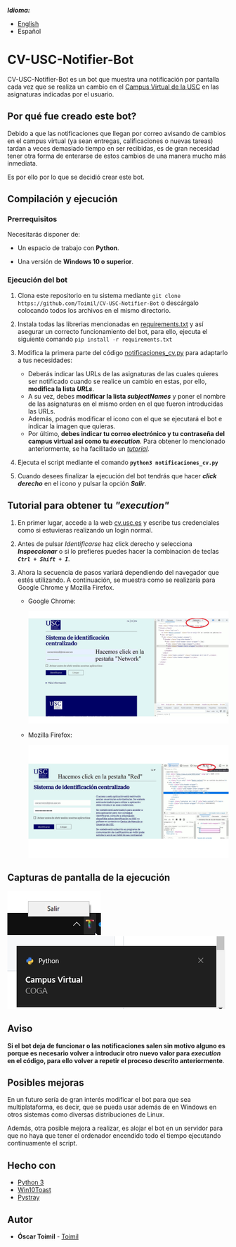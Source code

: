 ***Idioma:***
- [English](./README_en.md)
- Español


# CV-USC-Notifier-Bot

CV-USC-Notifier-Bot es un bot que muestra una notificación por pantalla cada vez que se realiza un cambio en el [Campus Virtual de la USC](cv.usc.es) en las asignaturas indicadas por el usuario.


## Por qué fue creado este bot?

Debido a que las notificaciones que llegan por correo avisando de cambios en el campus virtual (ya sean entregas, calificaciones o nuevas tareas) tardan a veces demasiado tiempo en ser recibidas, es de gran necesidad tener otra forma de enterarse de estos cambios de una manera mucho más inmediata.

Es por ello por lo que se decidió crear este bot.

## Compilación y ejecución

### Prerrequisitos

Necesitarás disponer de:

* Un espacio de trabajo con **Python**.

* Una versión de **Windows 10 o superior**.


### Ejecución del bot

1. Clona este repositorio en tu sistema mediante ```git clone https://github.com/Toimil/CV-USC-Notifier-Bot``` o descárgalo colocando todos los archivos en el mismo directorio.

2. Instala todas las librerias mencionadas en [requirements.txt](https://github.com/Toimil/CV-USC-Notifier-Bot/blob/main/requirements.txt) y así asegurar un correcto funcionamiento del bot, para ello, ejecuta el siguiente comando ```pip install -r requirements.txt```

3. Modifica la primera parte del código [notificaciones_cv.py](https://github.com/Toimil/CV-USC-Notifier-Bot/blob/main/notificaciones_cv.py) para adaptarlo a tus necesidades:

    * Deberás indicar las URLs de las asignaturas de las cuales quieres ser notificado cuando se realice un cambio en estas, por ello, **modifica la lista *URLs***.
    * A su vez, debes **modificar la lista *subjectNames*** y poner el nombre de las asignaturas en el mismo orden en el que fueron introducidas las URLs.
    * Además, podrás modificar el icono con el que se ejecutará el bot e indicar la imagen que quieras.
    * Por último, **debes indicar tu correo electrónico y tu contraseña del campus virtual así como tu *execution***. Para obtener lo mencionado anteriormente, se ha facilitado un [*tutorial*](#tutorial-para-obtener-tu-execution).

4. Ejecuta el script mediante el comando **```python3 notificaciones_cv.py```**

5. Cuando desees finalizar la ejecución del bot tendrás que hacer ***click derecho*** en el icono y pulsar la opción ***Salir***.


## Tutorial para obtener tu *"execution"*

1. En primer lugar, accede a la web [cv.usc.es](https://login.usc.es/cas/login?service=https%3A%2F%2Fcv.usc.es%2Flogin%2Findex.php) y escribe tus credenciales como si estuvieras realizando un login normal.

2. Antes de pulsar *Identificarse* haz click derecho y selecciona ***Inspeccionar*** o si lo prefieres puedes hacer la combinacion de teclas ***```Ctrl + Shift + I```***.

3. Ahora la secuencia de pasos variará dependiendo del navegador que estés utilizando. A continuación, se muestra como se realizaría para Google Chrome y Mozilla Firefox.

   * Google Chrome:
      <p align="center">
        <img src="https://github.com/Toimil/CV-USC-Notifier-Bot/blob/main/Explicaciones/explicacion_chrome.gif" alt="animated" />
      </p>
    * Mozilla Firefox:
      <p align="center">
        <img src="https://github.com/Toimil/CV-USC-Notifier-Bot/blob/main/Explicaciones/explicacion_firefox.gif" alt="animated" />
      </p>

## Capturas de pantalla de la ejecución
   
![](https://github.com/Toimil/CV-USC-Notifier-Bot/blob/main/Screenshots/2817.jpg)        ![](https://github.com/Toimil/CV-USC-Notifier-Bot/blob/main/Screenshots/2818.jpg)

## Aviso

**Si el bot deja de funcionar o las notificaciones salen sin motivo alguno es porque es necesario volver a introducir otro nuevo valor para *execution* en el código, para ello volver a repetir el proceso descrito anteriormente**.

## Posibles mejoras

En un futuro sería de gran interés modificar el bot para que sea multiplataforma, es decir, que se pueda usar además de en Windows en otros sistemas como diversas distribuciones de Linux.

Además, otra posible mejora a realizar, es alojar el bot en un servidor para que no haya que tener el ordenador encendido todo el tiempo ejecutando continuamente el script.

## Hecho con

* [Python 3](https://www.python.org/)
* [Win10Toast](https://github.com/jithurjacob/Windows-10-Toast-Notifications)
* [Pystray](https://github.com/moses-palmer/pystray)

## Autor

* **Óscar Toimil** - [Toimil](https://github.com/Toimil)



